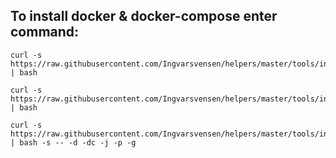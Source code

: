 ## To install docker & docker-compose enter command:

```
curl -s https://raw.githubusercontent.com/Ingvarsvensen/helpers/master/tools/install_docker_apt.sh | bash
```
```
curl -s https://raw.githubusercontent.com/Ingvarsvensen/helpers/master/tools/install_docker_yum.sh | bash
```
```
curl -s https://raw.githubusercontent.com/Ingvarsvensen/helpers/master/tools/install_ddcjpg.sh | bash -s -- -d -dc -j -p -g
```

